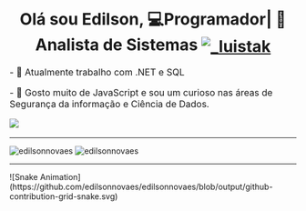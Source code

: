 <h1 align="center">
  Olá sou Edilson, 💻Programador| 📝Analista de Sistemas 
  <a href="https://www.newconsoftware.com.br" target="blank"><img align="center" src="https://www.newconsoftware.com.br/newcon/site/templates/newcon/images/logo.png" alt="_luistak" height="40" width="110" /></a>
</h1>

<p align="left" style="font-size: 1rem;">
  - 🔭 Atualmente trabalho com .NET e SQL
</p>
<p align="left" style="font-size: 1rem;">
  - 🌱 Gosto muito de JavaScript e sou um curioso nas áreas de Segurança da informação e Ciência de Dados.
</p>

<p align="left">
<a href="https://www.linkedin.com/in/edilson-novaes-18274b8b/" target="_blank"><img src="https://img.shields.io/badge/-LinkedIn-%230077B5?style=for-the-badge&logo=linkedin&logoColor=white" target="_blank"></a> 
</p>


<hr />
<p align="left"> 
  <img src="https://github-readme-stats.vercel.app/api?username=edilsonnovaes&show_icons=true" alt="edilsonnovaes" /> 
  <img src="https://github-readme-stats.vercel.app/api/top-langs/?username=edilsonnovaes&layout=compact&langs_count=16" alt="edilsonnovaes" />
</p>

<hr />
<div>
  ![Snake Animation](https://github.com/edilsonnovaes/edilsonnovaes/blob/output/github-contribution-grid-snake.svg)
</div>
